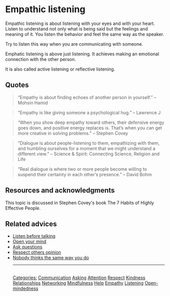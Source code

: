 # Empathic listening

Empathic listening is about listening with your eyes and with your heart. Listen to understand not only what is being said but the feelings and meaning of it.
You listen the behavior and feel the same way as the speaker.

Try to listen this way when you are communicating with someone.

Emphatic listening is above just listening. It achieves making an emotional connection with the other person.

It is also called active listening or reflective listening.

## Quotes

> “Empathy is about finding echoes of another person in yourself.” – Mohsin Hamid

> “Empathy is like giving someone a psychological hug.” – Lawrence J

> “When you show deep empathy toward others, their defensive energy goes down, and positive energy replaces is. That’s when you can get more creative in solving problems.” – Stephen Covey

> “Dialogue is about people-listening to them, empathizing with them, and humbling ourselves for a moment that we might understand a different view.” – Science & Spirit: Connecting Science, Religion and Life

> “Real dialogue is where two or more people become willing to suspend their certainty in each other’s presence.” – David Bohm

## Resources and acknowledgments

This topic is discussed in Stephen Covey's book The 7 Habits of Highly Effective People.

## Related advices

- [Listen before talking](../Listen%20before%20talking/index.md)
- [Open your mind](../Open%20your%20mind/index.md)
- [Ask questions](../Ask%20questions/index.md)
- [Respect others opinion](../Respect%20others%20opinion/index.md)
- [Nobody thinks the same way you do](../Nobody%20thinks%20the%20same%20way%20you%20do/index.md)<hr/><br/>[Categories:](../Categories/index.md) [Communication](../Categories/Communication.md) [Asking](../Categories/Asking.md) [Attention](../Categories/Attention.md) [Respect](../Categories/Respect.md) [Kindness](../Categories/Kindness.md) [Relationships](../Categories/Relationships.md) [Networking](../Categories/Networking.md) [Mindfulness](../Categories/Mindfulness.md) [Help](../Categories/Help.md) [Empathy](../Categories/Empathy.md) [Listening](../Categories/Listening.md) [Open-mindedness](../Categories/Open-mindedness.md)